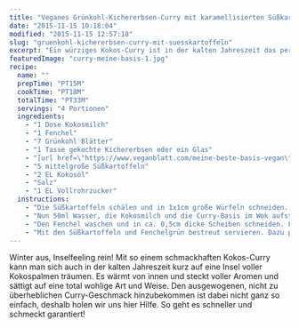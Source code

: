 ```yaml
---
title: "Veganes Grünkohl-Kichererbsen-Curry mit karamellisierten Süßkartoffeln"
date: "2015-11-15 10:18:04"
modified: "2015-11-15 12:57:18"
slug: "gruenkohl-kichererbsen-curry-mit-suesskartoffeln"
excerpt: "Ein würziges Kokos-Curry ist in der kalten Jahreszeit das perfekte Comfort Food! Mit unserem Rezept gehen wir zwar eine Abkürzung, das Ergebnis wird Euch garantiert überzeugen!"
featuredImage: "curry-meine-basis-1.jpg"
recipe:
  name: ""
  prepTime: "PT15M"
  cookTime: "PT18M"
  totalTime: "PT33M"
  servings: "4 Portionen"
  ingredients:
    - "1 Dose Kokosmilch"
    - "1 Fenchel"
    - "7 Grünkohl Blätter"
    - "1 Tasse gekochte Kichererbsen oder ein Glas"
    - "[url href=\"https://www.veganblatt.com/meine-beste-basis-vegan\" target=\"_blank\"]1 Inzersdorfer \"Meine beste Basis\" für Curry[/url]"
    - "5 mittelgroße Süßkartoffeln"
    - "2 EL Kokosöl"
    - "Salz"
    - "1 EL Vollrohrzucker"
  instructions:
    - "Die Süßkartoffeln schälen und in 1x1cm große Würfeln schneiden. Einen Wok mit dem Kokosöl aufstellen und die Süßkartoffel-Würfel darin ca. 8min braten bis sie weich sind. Salzen und immer wieder gut umrühren. Nach 6min den Löffel Zucker zugeben und mitbraten bis es karamelisiert. Auf einen Teller geben und beiseite stellen."
    - "Nun 50ml Wasser, die Kokosmilch und die Curry-Basis im Wok aufstellen und gut rühren bis es kocht."
    - "Den Fenchel waschen und in ca. 0,5cm dicke Scheiben schneiden. Fenchelgrün aufheben. Die harten Stiele vom gewaschenen Grünkohl wegschneiden und die Blätter grob zerteilen. Gemüse und Kichererbsen ins Curry geben und für 8-10min köcheln lassen bis Fenchel und Grünkohl weich sind."
    - "Mit den Süßkartoffeln und Fenchelgrün bestreut servieren. Dazu passt Reis oder Naan."
---
```


Winter aus, Inselfeeling rein! Mit so einem schmackhaften Kokos-Curry kann man sich auch in der kalten Jahreszeit kurz auf eine Insel voller Kokospalmen träumen. Es wärmt von innen und steckt voller Aromen und sättigt auf eine total wohlige Art und Weise. Den ausgewogenen, nicht zu überheblichen Curry-Geschmack hinzubekommen ist dabei nicht ganz so einfach, deshalb holen wir uns hier Hilfe. So geht es schneller und schmeckt garantiert!